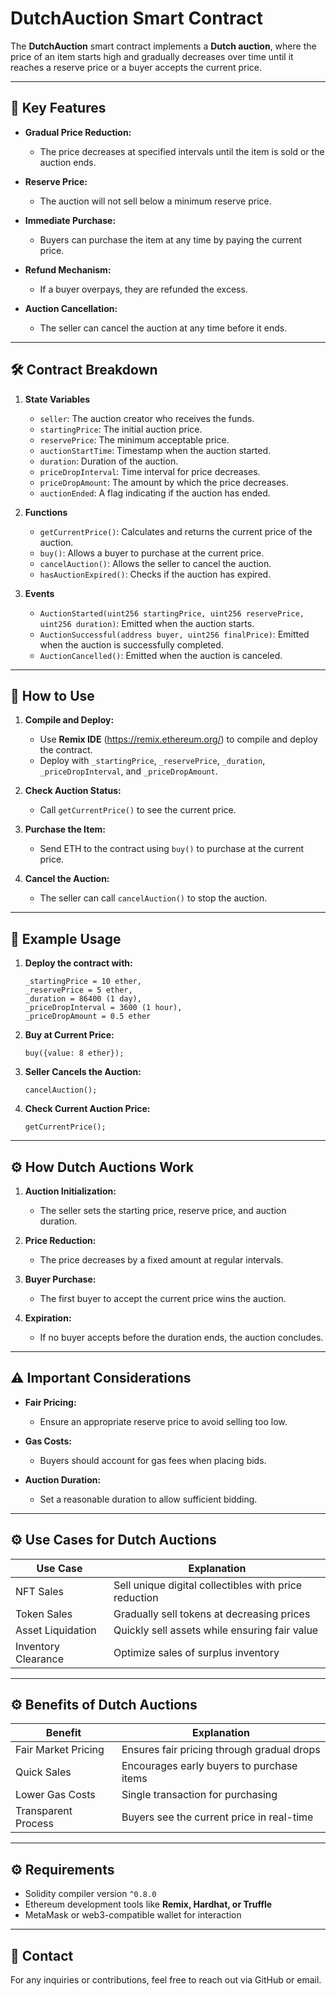 # DutchAuction Smart Contract

The **DutchAuction** smart contract implements a **Dutch auction**, where the price of an item starts high and gradually decreases over time until it reaches a reserve price or a buyer accepts the current price.

---

## 📄 Key Features

- **Gradual Price Reduction:**  
  - The price decreases at specified intervals until the item is sold or the auction ends.

- **Reserve Price:**  
  - The auction will not sell below a minimum reserve price.

- **Immediate Purchase:**  
  - Buyers can purchase the item at any time by paying the current price.

- **Refund Mechanism:**  
  - If a buyer overpays, they are refunded the excess.

- **Auction Cancellation:**  
  - The seller can cancel the auction at any time before it ends.

---

## 🛠️ Contract Breakdown

1. **State Variables**
   - `seller`: The auction creator who receives the funds.
   - `startingPrice`: The initial auction price.
   - `reservePrice`: The minimum acceptable price.
   - `auctionStartTime`: Timestamp when the auction started.
   - `duration`: Duration of the auction.
   - `priceDropInterval`: Time interval for price decreases.
   - `priceDropAmount`: The amount by which the price decreases.
   - `auctionEnded`: A flag indicating if the auction has ended.

2. **Functions**
   - `getCurrentPrice()`: Calculates and returns the current price of the auction.
   - `buy()`: Allows a buyer to purchase at the current price.
   - `cancelAuction()`: Allows the seller to cancel the auction.
   - `hasAuctionExpired()`: Checks if the auction has expired.

3. **Events**
   - `AuctionStarted(uint256 startingPrice, uint256 reservePrice, uint256 duration)`: Emitted when the auction starts.
   - `AuctionSuccessful(address buyer, uint256 finalPrice)`: Emitted when the auction is successfully completed.
   - `AuctionCancelled()`: Emitted when the auction is canceled.

---

## 🚀 How to Use

1. **Compile and Deploy:**  
   - Use **Remix IDE** (https://remix.ethereum.org/) to compile and deploy the contract.
   - Deploy with `_startingPrice`, `_reservePrice`, `_duration`, `_priceDropInterval`, and `_priceDropAmount`.

2. **Check Auction Status:**  
   - Call `getCurrentPrice()` to see the current price.

3. **Purchase the Item:**  
   - Send ETH to the contract using `buy()` to purchase at the current price.

4. **Cancel the Auction:**  
   - The seller can call `cancelAuction()` to stop the auction.

---

## 📌 Example Usage

1. **Deploy the contract with:**  
   ```solidity
   _startingPrice = 10 ether,
   _reservePrice = 5 ether,
   _duration = 86400 (1 day),
   _priceDropInterval = 3600 (1 hour),
   _priceDropAmount = 0.5 ether
   ```

2. **Buy at Current Price:**  
   ```solidity
   buy({value: 8 ether});
   ```

3. **Seller Cancels the Auction:**  
   ```solidity
   cancelAuction();
   ```

4. **Check Current Auction Price:**  
   ```solidity
   getCurrentPrice();
   ```

---

## ⚙️ How Dutch Auctions Work

1. **Auction Initialization:**  
   - The seller sets the starting price, reserve price, and auction duration.

2. **Price Reduction:**  
   - The price decreases by a fixed amount at regular intervals.

3. **Buyer Purchase:**  
   - The first buyer to accept the current price wins the auction.

4. **Expiration:**  
   - If no buyer accepts before the duration ends, the auction concludes.

---

## ⚠️ Important Considerations

- **Fair Pricing:**  
  - Ensure an appropriate reserve price to avoid selling too low.

- **Gas Costs:**  
  - Buyers should account for gas fees when placing bids.

- **Auction Duration:**  
  - Set a reasonable duration to allow sufficient bidding.

---

## ⚙️ Use Cases for Dutch Auctions

| Use Case                  | Explanation                                   |
|---------------------------|-----------------------------------------------|
| NFT Sales                 | Sell unique digital collectibles with price reduction |
| Token Sales               | Gradually sell tokens at decreasing prices    |
| Asset Liquidation          | Quickly sell assets while ensuring fair value |
| Inventory Clearance        | Optimize sales of surplus inventory           |

---

## ⚙️ Benefits of Dutch Auctions

| Benefit             | Explanation                                  |
|--------------------|----------------------------------------------|
| Fair Market Pricing | Ensures fair pricing through gradual drops  |
| Quick Sales         | Encourages early buyers to purchase items   |
| Lower Gas Costs     | Single transaction for purchasing           |
| Transparent Process | Buyers see the current price in real-time  |

---

## ⚙️ Requirements

- Solidity compiler version `^0.8.0`
- Ethereum development tools like **Remix, Hardhat, or Truffle**
- MetaMask or web3-compatible wallet for interaction

---

## 📧 Contact

For any inquiries or contributions, feel free to reach out via GitHub or email.
